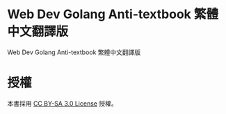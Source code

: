 # Web Dev Golang Anti-textbook 繁體中文翻譯版
Web Dev Golang Anti-textbook 繁體中文翻譯版

# 授權
本書採用 [CC BY-SA 3.0 License](http://creativecommons.org/licenses/by-sa/3.0/) 授權。